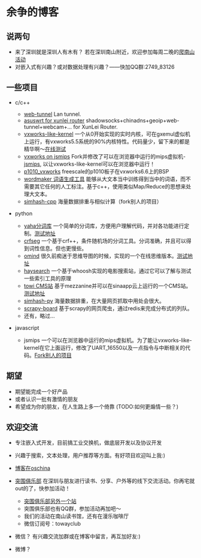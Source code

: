 # 余争的博客

## 说两句
* 来了深圳就是深圳人有木有？ 若在深圳南山附近，欢迎参加每周二晚的[爬南山活动](http://www.douban.com/event/20803091)
* 对嵌入式有兴趣？或对数据处理有兴趣？——快加QQ群:2749_83126

## 一些项目
* c/c++

  * [web-tunnel](https://github.com/jannson/web-tunnel)
  Lan tunnel. 
  * [asuswrt for xunlei router](https://github.com/jannson/asuswrt-merlin)
  shadowsocks+chinadns+geoip+web-tunnel+webcam+... for XunLei Router.
  * [vxworks-like-kernel](https://github.com/jannson/vxworks-like-kernel)
  一个从0开始实现的实时内核，可在gxemul虚似机上运行，有vxworks5.5系统的90%内核特性。代码量少，留下来的都是精华啊～[在线测试](http://jannson.github.io/vxworks)
  * [vxworks on jsmips](http://jannson.github.io/vxworks)
  Fork并修改了可以在浏览器中运行的mips虚拟机-[jsmips](https://github.com/jannson/jsmips), 以让vxworks-like-kernel可以在浏览器中运行！
  * [p1010_vxworks](https://github.com/jannson/p1010_vxworks)
  freescale的p1010板子在vxworks6.6上的BSP
  * [wordmaker 词语生成工具](https://github.com/jannson/wordmaker)
  能够从大文本当中训练得到当中的词语，而不需要其它任何的人工标注。基于c++，使用类似Map/Reduce的思想来处理大文本。
  * [simhash-cpp](https://github.com/jannson/simhash-cpp)
  海量数据排重与相似计算（fork别人的项目）

* python
  
  * [yaha分词库](https://github.com/jannson/yaha)
  一个简单的分词库，方便用户理解代码，并对各功能进行定制。[测试地址](http://yaha.sinaapp.com/)
  * [crfseg](https://github.com/jannson/crfseg)
  一个基于crf++，条件随机场的分词工具。分词准确，并且可以得到词性信息。但也更慢些。
  * [omind](https://github.com/jannson/omind)
  很久前痴迷于思维导图的时候，实现的一个在线思维版本。[测试地址](http://omind.sinaapp.com)
  * [haysearch](https://github.com/jannson/haysearch)
  一个基于whoosh实现的电影搜索站，通过它可以了解与测试一些索引工具的原理
  * [towi CMS站](https://github.com/jannson/towi)
  基于mezzanine并可以在sinaapp云上运行的一个CMS站。[测试地址](http://towi.sinaapp.com)
  * [simhash-py](https://github.com/jannson/simhash-py)
  海量数据排重，在大量网页抓取中用处会很大。
  * [scrapy-board](https://github.com/jannson/scrapy-board)
  基于scrapy的网页爬虫，通过redis来完成分布式的列队。
  * 还有，略过...

* javascript

  * jsmips
  一个可以在浏览器中运行的mips虚拟机。为了能让vxworks-like-kernel在它上面运行，修改了UART_16550以及一点指令与中断相关的代码。[Fork别人的项目](https://github.com/isuru-c-p/jsmips)

## 期望
* 期望能完成一个好产品
* 或者认识一批有激情的朋友
* 希望成为你的朋友，在人生路上多一个倚靠 (TODO:如何更煽情一些？)

## 欢迎交流
* 专注嵌入式开发，目前搞工业交换机，做底层开发以及协议开发
* 兴趣于搜索，文本处理，用户推荐等方面。有好项目欢迎叫上我:)
* [博客在oschina](http://my.oschina.net/dancing/blog)
* [突围俱乐部](http://blog.sina.com.cn/towayclub) 在深圳与朋友进行读书、分享、户外等的线下交流活动。你再宅就out的了，快参加活动！

  * [突围俱乐部另外一个站](http://www.toway.me)
  * 突围俱乐部也有QQ群，参加活动再加吧～
  * 我们的活动在南山读书馆，还有在漫乐咖啡厅
  * 微信订阅号：towayclub

* 微信？ 有兴趣交流加群或在博客中留言，再互加好友:)
* 微博？
